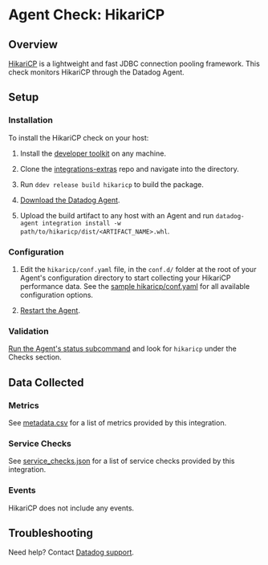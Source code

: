 # Agent Check: HikariCP

## Overview
[HikariCP][1] is a lightweight and fast JDBC connection pooling framework.
This check monitors HikariCP through the Datadog Agent.

## Setup

### Installation

To install the HikariCP check on your host:


1. Install the [developer toolkit][10]
 on any machine.

2. Clone the [integrations-extras][12] repo and navigate into the directory.

3. Run `ddev release build hikaricp` to build the package.

4. [Download the Datadog Agent][2].

5. Upload the build artifact to any host with an Agent and
 run `datadog-agent integration install -w
 path/to/hikaricp/dist/<ARTIFACT_NAME>.whl`.

### Configuration

1. Edit the `hikaricp/conf.yaml` file, in the `conf.d/` folder at the root of your Agent's configuration directory to start collecting your HikariCP performance data. See the [sample hikaricp/conf.yaml][4] for all available configuration options.

2. [Restart the Agent][5].

### Validation

[Run the Agent's status subcommand][6] and look for `hikaricp` under the Checks section.

## Data Collected

### Metrics

See [metadata.csv][7] for a list of metrics provided by this integration.

### Service Checks

See [service_checks.json][11] for a list of service checks provided by this integration.

### Events

HikariCP does not include any events. 

## Troubleshooting

Need help? Contact [Datadog support][9].

[1]: https://github.com/brettwooldridge/HikariCP
[2]: https://app.datadoghq.com/account/settings/agent/latest
[3]: https://docs.datadoghq.com/agent/kubernetes/integrations/
[4]: https://github.com/DataDog/integrations-extras/blob/master/hikaricp/datadog_checks/hikaricp/data/conf.yaml.example
[5]: https://docs.datadoghq.com/agent/guide/agent-commands/#start-stop-and-restart-the-agent
[6]: https://docs.datadoghq.com/agent/guide/agent-commands/#agent-status-and-information
[7]: https://github.com/DataDog/integrations-extras/blob/master/hikaricp/metadata.csv
[8]: https://github.com/DataDog/integrations-extras/blob/master/hikaricp/assets/service_checks.json
[9]: https://docs.datadoghq.com/help/
[10]: https://docs.datadoghq.com/developers/integrations/python/
[11]: https://github.com/DataDog/integrations-extras/blob/master/hikaricp/assets/service_checks.json
[12]: https://github.com/DataDog/integrations-extras
